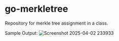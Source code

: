 # go-merkletree
Repository for merkle tree assignment in a class.

Sample Output:
![Screenshot 2025-04-02 233933](https://github.com/user-attachments/assets/6ec089bd-501c-4305-b716-edb25c828f1b)

